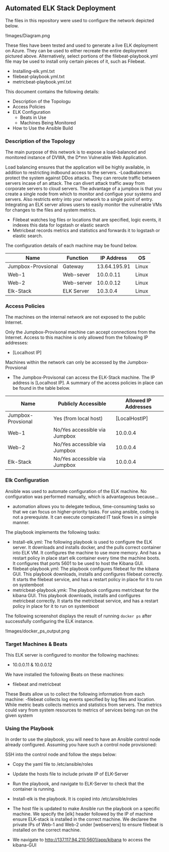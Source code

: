 ## Automated ELK Stack Deployment

The files in this repository were used to configure the network depicted below.

!Images/Diagram.png

These files have been tested and used to generate a live ELK deployment on Azure. They can be used to either recreate the entire deployment pictured above. Alternatively, select portions of the filebeat-playbook.yml file may be used to install only certain pieces of it, such as Filebeat.

  - Installing-elk.yml.txt
  - filebeat-playbook.yml.txt
  - metricbeat-playbook.yml.txt

This document contains the following details:
- Description of the Topologu
- Access Policies
- ELK Configuration
  - Beats in Use
  - Machines Being Monitored
- How to Use the Ansible Build


### Description of the Topology

The main purpose of this network is to expose a load-balanced and monitored instance of DVWA, the D*mn Vulnerable Web Application.

Load balancing ensures that the application will be highly available, in addition to restricting indbound access to the servers.
-Loadbalancers protect the system against DDos attacks. They can reroute traffic between servers incase of an attack. 
The can divert attack traffic away from corporate servers to cloud servers. 
The advantage of a jumpbox is that you create a single node from which to monitor and configue your systems and servers. Also restricts entry into your network
to a single point of entry. 
Integrating an ELK server allows users to easily monitor the vulnerable VMs for changes to the files and system metrics.
- Filebeat watches log files or locations that are specified, logic events, it indexes this data for logstash or elastic search
- Metricbeat records metrics and statistics and forwards it to logstash or elastic search.

The configuration details of each machine may be found below.

| Name               | Function   | IP Address   | OS    |
|--------------------|------------|--------------|-------|
| Jumpbox-Provsional | Gateway    | 13.64.195.91 | Linux |
| Web-1              | Web-sever  | 10.0.0.11    | Linux |
| Web-2              | Web-server | 10.0.0.12    | Linux |
| Elk-Stack          | ELK Server | 10.3.0.4     | Linux |

### Access Policies

The machines on the internal network are not exposed to the public Internet. 

Only the Jumpbox-Provisonal machine can accept connections from the Internet. Access to this machine is only allowed from the following IP addresses:
- [Localhost IP]

Machines within the network can only be accessed by the Jumpbox-Provsional
- The Jumpbox-Provisonal can access the ELK-Stack machine. The IP address is [Localhost IP].
A summary of the access policies in place can be found in the table below.

| Name               | Publicly Accessible           | Allowed IP Addresses |
|--------------------|-------------------------------|----------------------|
| Jumpbox-Provsional | Yes (from local host)         | [LocalHostIP]        |
| Web-1              | No/Yes accessible via Jumpbox | 10.0.0.4             |
| Web-2              | No/Yes accessible via Jumpbox | 10.0.0.4             |
| Elk-Stack          | No/Yes accessible via Jumpbox | 10.0.0.4             |
### Elk Configuration

Ansible was used to automate configuration of the ELK machine. No configuration was performed manually, which is advantageous because...
- automation allows you to delegate tedious, time-consuming tasks so that we can focus on higher-priority tasks. 
For using ansible, coding is not a prerequiste. It can execute compicated IT task flows in a simple manner.

The playbook implements the following tasks:
- Install-elk.yml: The following playbook is used to configure the ELK server. It downloads and installs docker, and the pulls correct container into ELK VM. 
It configures the machine to use more memory. And has a restart policy in place start elk container every time the machine boots. It configures that ports 5601 to be used 
to host the Kibana GUI.
- filebeat-playbook.yml: The playbook configures filebeat for the kibana GUI. This playbook downloads, installs and configures filebeat correctly. It starts the filebeat service, 
and has a restart policy in place for it to run on systemboot
- metricbeat-playbook.ymk: The playbook configures metricbeat for the kibana GUI. This playbook downloads, installs and configures metricbeat correctly. It starts the metricbeat service,
 and has a restart policy in place for it to run on systemboot

The following screenshot displays the result of running `docker ps` after successfully configuring the ELK instance.

!Images/docker_ps_output.png

### Target Machines & Beats
This ELK server is configured to monitor the following machines:
- 10.0.0.11 & 10.0.0.12

We have installed the following Beats on these machines:
- filebeat and metricbeat 

These Beats allow us to collect the following information from each machine:
-filebeat collects log events specified by log files and location. While metric beats collects metrics and statistics from servers. The metrics could vary from system resources to metrics of services being run on 
the given system

### Using the Playbook
In order to use the playbook, you will need to have an Ansible control node already configured. Assuming you have such a control node provisioned: 

SSH into the control node and follow the steps below:
- Copy the yaml file to /etc/ansible/roles
- Update the hosts file to include private IP of ELK-Server
- Run the playbook, and navigate to ELK-Server to check that the container is running.

- Install-elk is the playbook. It is copied into /etc/ansible/roles
- The host file is updated to make Ansible run the playbook on a specific machine. We specify the [elk] header followed by the IP of machine ensure ELK-stack is installed in the correct machine. 
We declaree the private IPs 
of Web-1 and Web-2 under [webservers] to ensure filebeat is installed on the correct machine. 
- We navigate to http://137.117.94.210:5601/app/kibana to access the kibana-GUI
